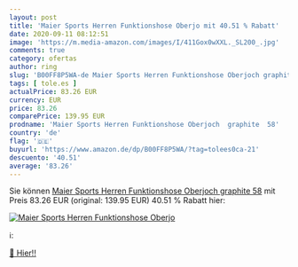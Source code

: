 ```yaml
---
layout: post
title: 'Maier Sports Herren Funktionshose Oberjo mit 40.51 % Rabatt'
date: 2020-09-11 08:12:51
image: 'https://m.media-amazon.com/images/I/411Gox0wXXL._SL200_.jpg'
comments: true
category: ofertas
author: ring
slug: 'B00FF8P5WA-de Maier Sports Herren Funktionshose Oberjoch graphite 58'
tags: [ tole.es ]
actualPrice: 83.26 EUR
currency: EUR
price: 83.26
comparePrice: 139.95 EUR
prodname: 'Maier Sports Herren Funktionshose Oberjoch  graphite  58'
country: 'de'
flag: '🇩🇪'
buyurl: 'https://www.amazon.de/dp/B00FF8P5WA/?tag=tolees0ca-21'
descuento: '40.51'
average: '83.26'
---
```


Sie können [Maier Sports Herren Funktionshose Oberjoch  graphite  58](https://www.amazon.de/dp/B00FF8P5WA/?tag=tolees0ca-21) mit Preis 83.26 EUR (original: 139.95 EUR) 40.51 % Rabatt hier:

[![Maier Sports Herren Funktionshose Oberjo](https://m.media-amazon.com/images/I/411Gox0wXXL._SL200_.jpg)](https://www.amazon.de/dp/B00FF8P5WA/?tag=tolees0ca-21)

ℹ️:


[🛒 Hier!!](https://www.amazon.de/dp/B00FF8P5WA/?tag=tolees0ca-21)
